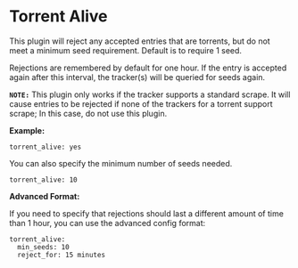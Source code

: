 # Torrent Alive
This plugin will reject any accepted entries that are torrents, but do not meet a minimum seed requirement. Default is to require 1 seed.

Rejections are remembered by default for one hour. If the entry is accepted again after this interval, the tracker(s) will be queried for seeds again.

**`NOTE:`** This plugin only works if the tracker supports a standard scrape. It will cause entries to be rejected if none of the trackers for a torrent support scrape; In this case, do not use this plugin.

**Example:**
```
torrent_alive: yes
```

You can also specify the minimum number of seeds needed.
```
torrent_alive: 10
```

**Advanced Format:**

If you need to specify that rejections should last a different amount of time than 1 hour, you can use the advanced config format:
```
torrent_alive:
  min_seeds: 10
  reject_for: 15 minutes
```
